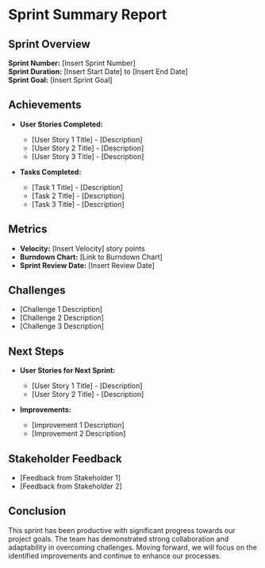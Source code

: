 # Sprint Summary Report

## Sprint Overview
**Sprint Number:** [Insert Sprint Number]  
**Sprint Duration:** [Insert Start Date] to [Insert End Date]  
**Sprint Goal:** [Insert Sprint Goal]

## Achievements
- **User Stories Completed:**
  - [User Story 1 Title] - [Description]
  - [User Story 2 Title] - [Description]
  - [User Story 3 Title] - [Description]

- **Tasks Completed:**
  - [Task 1 Title] - [Description]
  - [Task 2 Title] - [Description]
  - [Task 3 Title] - [Description]

## Metrics
- **Velocity:** [Insert Velocity] story points
- **Burndown Chart:** [Link to Burndown Chart]
- **Sprint Review Date:** [Insert Review Date]

## Challenges
- [Challenge 1 Description]
- [Challenge 2 Description]
- [Challenge 3 Description]

## Next Steps
- **User Stories for Next Sprint:**
  - [User Story 1 Title] - [Description]
  - [User Story 2 Title] - [Description]

- **Improvements:**
  - [Improvement 1 Description]
  - [Improvement 2 Description]

## Stakeholder Feedback
- [Feedback from Stakeholder 1]
- [Feedback from Stakeholder 2]

## Conclusion
This sprint has been productive with significant progress towards our project goals. The team has demonstrated strong collaboration and adaptability in overcoming challenges. Moving forward, we will focus on the identified improvements and continue to enhance our processes.